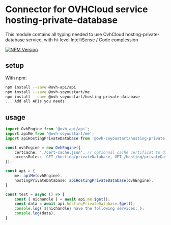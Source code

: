 # Connector for OVHCloud service hosting-private-database

This module contains all typing needed to use OvhCloud hosting-private-database service, with hi-level IntelliSense / Code complession

[![NPM Version](https://img.shields.io/npm/v/@ovh-soyoustart/hosting-private-database.svg?style=flat)](https://www.npmjs.org/package/@ovh-soyoustart/hosting-private-database)

## setup

With npm:
````bash
npm install --save @ovh-api/api
npm install --save @ovh-soyoustart/me
npm install --save @ovh-soyoustart/hosting-private-database
... Add all APIs you needs
````

## usage

````typescript
import OvhEngine from '@ovh-api/api';
import apiMe from '@ovh-soyoustart/me';
import apiHostingPrivateDatabase from '@ovh-soyoustart/hosting-private-database';

const ovhEngine = new OvhEngine({ 
    certCache: './cert-cache.json', // optionnal cache certificat to disk
    accessRules: 'GET /hosting/privateDatabase, GET /hosting/privateDatabase/*, GET /me', // optionnal limit the requested privileges.
});

const api = {
    me: apiMe(ovhEngine),
    hostingPrivateDatabase: apiHostingPrivateDatabase(ovhEngine),
}

const test = async () => {
    const { nichandle } = await api.me.$get();
    const data = await api.hostingPrivateDatabase.$get();
    console.log(`${nichandle} have the following services:`);
    console.log(data);
}

````